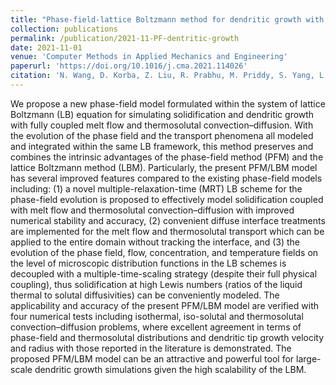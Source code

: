 ```yaml
---
title: "Phase-field-lattice Boltzmann method for dendritic growth with melt flow and thermosolutal convection–diffusion"
collection: publications
permalink: /publication/2021-11-PF-dentritic-growth
date: 2021-11-01
venue: 'Computer Methods in Applied Mechanics and Engineering'
paperurl: 'https://doi.org/10.1016/j.cma.2021.114026'
citation: 'N. Wang, D. Korba, Z. Liu, R. Prabhu, M. Priddy, S. Yang, L. Chen, L. Li &quot;Phase-field-lattice Boltzmann method for dendritic growth with melt flow and thermosolutal convection–diffusion. &quot; <i>Computer Methods in Applied Mechanics and Engineering</i>. 2021: 385, 114026.'
---
```


We propose a new phase-field model formulated within the system of lattice Boltzmann (LB) equation for simulating solidification and dendritic growth with fully coupled melt flow and thermosolutal convection–diffusion. With the evolution of the phase field and the transport phenomena all modeled and integrated within the same LB framework, this method preserves and combines the intrinsic advantages of the phase-field method (PFM) and the lattice Boltzmann method (LBM). Particularly, the present PFM/LBM model has several improved features compared to the existing phase-field models including: (1) a novel multiple-relaxation-time (MRT) LB scheme for the phase-field evolution is proposed to effectively model solidification coupled with melt flow and thermosolutal convection–diffusion with improved numerical stability and accuracy, (2) convenient diffuse interface treatments are implemented for the melt flow and thermosolutal transport which can be applied to the entire domain without tracking the interface, and (3) the evolution of the phase field, flow, concentration, and temperature fields on the level of microscopic distribution functions in the LB schemes is decoupled with a multiple-time-scaling strategy (despite their full physical coupling), thus solidification at high Lewis numbers (ratios of the liquid thermal to solutal diffusivities) can be conveniently modeled. The applicability and accuracy of the present PFM/LBM model are verified with four numerical tests including isothermal, iso-solutal and thermosolutal convection–diffusion problems, where excellent agreement in terms of phase-field and thermosolutal distributions and dendritic tip growth velocity and radius with those reported in the literature is demonstrated. The proposed PFM/LBM model can be an attractive and powerful tool for large-scale dendritic growth simulations given the high scalability of the LBM.
